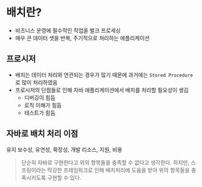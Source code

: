 # 배치란?
- 비즈니스 운영에 필수적인 작업을 벌크 프로세싱  
- 매우 큰 데이터 셋을 반복, 주기적으로 처리하는 애플리케이션

## 프로시저
- 배치는 데이터 처리와 연관되는 경우가 많기 때문에 과거에는 `Stored Procedure`로 많이 처리하였음
- 프로시저의 단점들로 인해 자바 애플리케이션에서 배치를 처리할 필요성이 생김
  - 디버깅이 힘듬
  - 로직 이해가 힘듬
  - 테스트가 힘듬

## 자바로 배치 처리 이점
유지 보수성, 유연성, 확장성, 개발 리소스, 지원, 비용

> 단순히 자바로 구현한다고 위의 항목들을 충족할 수 없다고 생각한다. 하지만, 스프링이라는 막강한 프레임워크로 인해 배치처리에 도움을 받아 위의 항목들을 충족시키도록 구현할 수 있다.

